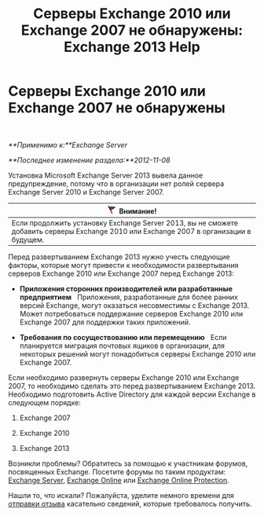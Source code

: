 ﻿---
title: 'Серверы Exchange 2010 или Exchange 2007 не обнаружены: Exchange 2013 Help'
TOCTitle: Серверы Exchange 2010 или Exchange 2007 не обнаружены
ms:assetid: 789cabab-c769-4a16-a6c8-3db82cff8861
ms:mtpsurl: https://technet.microsoft.com/ru-ru/library/ms.exch.setupreadiness.noe14serverwarning(v=EXCHG.150)
ms:contentKeyID: 50488472
ms.date: 04/30/2018
mtps_version: v=EXCHG.150
ms.translationtype: HT
---

# Серверы Exchange 2010 или Exchange 2007 не обнаружены

 

_**Применимо к:**Exchange Server_

_**Последнее изменение раздела:**2012-11-08_

Установка Microsoft Exchange Server 2013 вывела данное предупреждение, потому что в организации нет ролей сервера Exchange Server 2010 и Exchange Server 2007.

<table>
<thead>
<tr class="header">
<th><img src="images/Dd876857.Caution(EXCHG.150).gif" title="Внимание!" alt="Внимание!" />Внимание!</th>
</tr>
</thead>
<tbody>
<tr class="odd">
<td>Если продолжить установку Exchange Server 2013, вы не сможете добавить серверы Exchange 2010 или Exchange 2007 в организации в будущем.</td>
</tr>
</tbody>
</table>


Перед развертыванием Exchange 2013 нужно учесть следующие факторы, которые могут привести к необходимости развертывания серверов Exchange 2010 или Exchange 2007 перед Exchange 2013:

  - **Приложения сторонних производителей или разработанные предприятием**   Приложения, разработанные для более ранних версий Exchange, могут оказаться несовместимы с Exchange 2013. Может потребоваться поддержание серверов Exchange 2010 или Exchange 2007 для поддержки таких приложений.

  - **Требования по сосуществованию или перемещению**   Если планируется миграция почтовых ящиков в организации, для некоторых решений могут понадобиться серверы Exchange 2010 или Exchange 2007.

Если необходимо развернуть серверы Exchange 2010 или Exchange 2007, то необходимо сделать это перед развертыванием Exchange 2013. Необходимо подготовить Active Directory для каждой версии Exchange в следующем порядке:

1.  Exchange 2007

2.  Exchange 2010

3.  Exchange 2013

Возникли проблемы? Обратитесь за помощью к участникам форумов, посвященных Exchange. Посетите форумы по таким продуктам: [Exchange Server](https://go.microsoft.com/fwlink/p/?linkid=60612), [Exchange Online](https://go.microsoft.com/fwlink/p/?linkid=267542) или [Exchange Online Protection](https://go.microsoft.com/fwlink/p/?linkid=285351).

Нашли то, что искали? Пожалуйста, уделите немного времени для [отправки отзыва](mailto:exsetuphelpfeedback@microsoft.com?subject=exchange%202013%20setup%20help%20feedbac) касательно сведений, которые требовалось получить.

